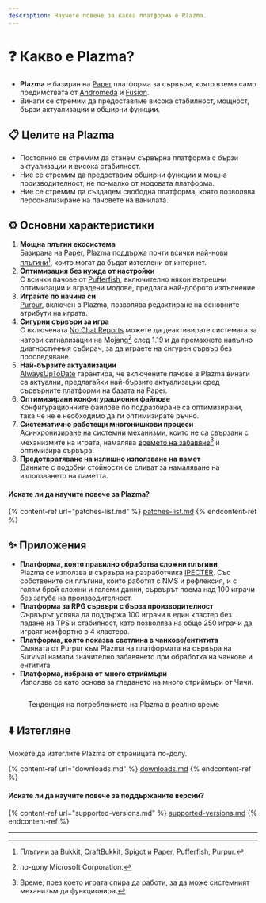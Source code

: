 ```yaml
---
description: Научете повече за каква платформа е Plazma.
---
```


# ❓ Какво е Plazma?

- **Plazma** е базиран на [Paper](https://github.com/PaperMC/Paper) платформа за сървъри, която взема само предимствата от [Andromeda](https://github.com/EarendelArchived/Andromeda) и [Fusion](https://github.com/RuinedTechnologyUnify/Fusion).
- Винаги се стремим да предоставяме висока стабилност, мощност, бързи актуализации и обширни функции.

## 📋 Целите на Plazma <a href="#id-1" id="id-1"></a>

- Постоянно се стремим да станем сървърна платформа с бързи актуализации и висока стабилност.
- Ние се стремим да предоставим обширни функции и мощна производителност, не по-малко от модовата платформа.
- Ние се стремим да създадем свободна платформа, която позволява персонализиране на пачовете на ванилата.

## ⚙️ Основни характеристики <a href="#id-2" id="id-2"></a>

1. **Мощна плъгин екосистема**\
   Базирана на [Paper](https://github.com/PaperMC/Paper), Plazma поддържа почти всички [най-нови плъгини](#user-content-fn-1)[^1], които могат да бъдат изтеглени от интернет.
2. **Оптимизация без нужда от настройки**\
   С всички пачове от [Pufferfish](https://github.com/pufferfish-gg/Pufferfish), включително някои вътрешни оптимизации и вградени модове, предлага най-доброто изпълнение.
3. **Играйте по начина си**\
   [Purpur](https://github.com/PurpurMC/Purpur), включен в Plazma, позволява редактиране на основните атрибути на играта.
4. **Сигурни сървъри за игра**\
   С включената [No Chat Reports](https://github.com/Aizistral-Studios/No-Chat-Reports) можете да деактивирате системата за чатови сигнализации на Mojang[^2] след 1.19 и да премахнете напълно диагностичния събирач, за да играете на сигурен сървър без проследяване.
5. **Най-бързите актуализации**\
   [AlwaysUpToDate](https://github.com/PlazmaMC/AlwaysUpToDate) гарантира, че включените пачове в Plazma винаги са актуални, предлагайки най-бързите актуализации сред сървърните платформи на базата на Paper.
6. **Оптимизирани конфигурационни файлове**\
   Конфигурационните файлове по подразбиране са оптимизирани, така че не е необходимо да ги оптимизирате ръчно.
7. **Систематично работещи многонишкови процеси**\
   Асинхронизиране на системни механизми, които не са свързани с механизмите на играта, намалява [времето на забавяне](#user-content-fn-4)[^4] и оптимизира сървъра.
8. **Предотвратяване на излишно използване на памет**\
   Данните с подобни стойности се сливат за намаляване на използването на паметта.

#### Искате ли да научите повече за Plazma? <a href="#etc-1" id="etc-1"></a>

{% content-ref url="patches-list.md" %}
[patches-list.md](patches-list.md)
{% endcontent-ref %}

## ✨ Приложения <a href="#id-3" id="id-3"></a>

- **Платформа, която правилно обработва сложни плъгини**\
  Plazma се използва в сървъра на разработчика [IPECTER](https://github.com/IPECTER). Със собствените си плъгини, които работят с NMS и рефлексия, и с голям брой сложни и големи данни, сървърът поема над 100 играчи без загуба на производителност.
- **Платформа за RPG сървъри с бърза производителност**\
  Сървърът успява да поддържа 100 играчи в един кластер без падане на TPS и стабилност, като позволява на общо 250 играчи да играят комфортно в 4 кластера.
- **Платформа, която показва светлина в чанкове/ентитита**\
  Смяната от Purpur към Plazma на платформата на сървъра на Survival намали значително забавянето при обработка на чанкове и ентитита.
- **Платформа, избрана от много стриймъри**\
  Използва се като основа за гледането на много стриймъри от Чичи.

<figure><img src="https://camo.githubusercontent.com/22acffd515755c2cee2078a7697ff35351c5ec7148eb2806deedbe63df1c4ed7/68747470733a2f2f6273746174732e6f72672f7369676e6174757265732f7365727665722d696d706c656d656e746174696f6e2f506c617a6d612e737667" alt=""><figcaption><p>Тенденция на потреблението на Plazma в реално време</p></figcaption></figure>

## ⬇️ Изтегляне

Можете да изтеглите Plazma от страницата по-долу.

{% content-ref url="downloads.md" %}
[downloads.md](downloads.md)
{% endcontent-ref %}

#### Искате ли да научите повече за поддържаните версии?

{% content-ref url="supported-versions.md" %}
[supported-versions.md](supported-versions.md)
{% endcontent-ref %}

***

[^1]: Плъгини за Bukkit, CraftBukkit, Spigot и Paper, Pufferfish, Purpur.

[^2]: по-долу Microsoft Corporation.

[^3]: Ако деактивирате системата за чатови сигнализации, чатът ще се обработва изцяло на сървъра и ще предотврати проследяването на чатовете от Mojang.

[^4]: Време, през което играта спира да работи, за да може системният механизъм да функционира.
